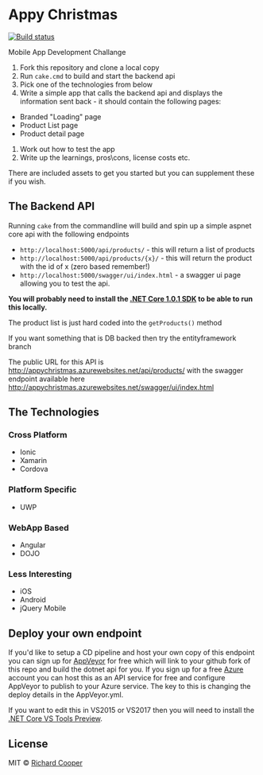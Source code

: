 # Appy Christmas

[![Build status](https://ci.appveyor.com/api/projects/status/psapnvypec32jwm1/branch/master?svg=true)](https://ci.appveyor.com/project/frozenskys/appy-christmas/branch/master)

Mobile App Development Challange

1. Fork this repository and clone a local copy
1. Run `cake.cmd` to build and start the backend api
1. Pick one of the technologies from below
1. Write a simple app that calls the backend api and displays the information sent back - it should contain the following pages:
* Branded "Loading" page
* Product List page
* Product detail page
1. Work out how to test the app
1. Write up the learnings, pros\cons, license costs etc.

There are included assets to get you started but you can supplement these if you wish.

## The Backend API

Running `cake` from the commandline will build and spin up a simple aspnet core api with the following endpoints

* `http://localhost:5000/api/products/` - this will return a list of products
* `http://localhost:5000/api/products/{x}/` - this will return the product with the id of x (zero based remember!)
* `http://localhost:5000/swagger/ui/index.html`  - a swagger ui page allowing you to test the api.

**You will probably need to install the [.NET Core 1.0.1 SDK](https://www.microsoft.com/net/download/core) to be able to run this locally.**

The product list is just hard coded into the `getProducts()` method

If you want something that is DB backed then try the entityframework branch

The public URL for this API is <http://appychristmas.azurewebsites.net/api/products/> with the swagger endpoint available here <http://appychristmas.azurewebsites.net/swagger/ui/index.html>

## The Technologies

### Cross Platform

* Ionic
* Xamarin
* Cordova

### Platform Specific

* UWP

### WebApp Based

* Angular
* DOJO

### Less Interesting

* iOS
* Android
* jQuery Mobile

## Deploy your own endpoint

If you'd like to setup a CD pipeline and host your own copy of this endpoint you can sign up for [AppVeyor](https://www.appveyor.com/) for free
which will link to your github fork of this repo and build the dotnet api for you. If you sign up for a free [Azure](https://portal.azure.com) account you can
host this as an API service for free and configure AppVeyor to publish to your Azure service. The key to this is changing the deploy details in the AppVeyor.yml.

If you want to edit this in VS2015 or VS2017 then you will need to install the [.NET Core VS Tools Preview](https://www.microsoft.com/net/download/core).

## License

MIT © [Richard Cooper](https://richardcooper.mit-license.org/)